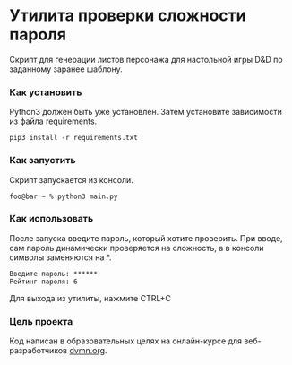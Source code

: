 # Утилита проверки сложности пароля

Скрипт для генерации листов персонажа для настольной игры D&D по заданному заранее шаблону.

### Как установить

Python3 должен быть уже установлен. 
Затем установите зависимости из файла requirements.
```
pip3 install -r requirements.txt
```

### Как запустить
Скрипт запускается из консоли.
```shell
foo@bar ~ % python3 main.py
```

### Как использовать
После запуска введите пароль, который хотите проверить. При вводе, сам пароль динамически проверяется на сложность, а в консоли символы заменяются на *.
```
Введите пароль: ******
Рейтинг пароля: 6
```
Для выхода из утилиты, нажмите CTRL+C

### Цель проекта

Код написан в образовательных целях на онлайн-курсе для веб-разработчиков [dvmn.org](https://dvmn.org/).
